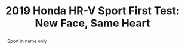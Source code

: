 ---
category: news
title: 2019 Honda HR-V Sport First Test&#58; New Face, Same Heart
abstract: Sport in name only
publishedDateTime: 2019-03-15T08:00:50Z
sourceUrl: https://www.motortrend.com/cars/honda/hr-v/2019/2019-honda-hr-v-sport-first-test-review/
type: article

provider:
  name: Motor Trend
  id: V_AA8DRt_global
tags:
  - Autos

images: 
  - url: assets/images/2019/3/2019-Honda-HR-V-Sport-First-Test:-New-Face,-Same-Heart-1.jpg
    width: 1360
    height: 765
    quality: 89
    title: 2019 Honda HR V Sport 022
    attribution: 
    focalRegion:
      x1: 671
      x2: 671
      y1: 373
      y2: 373

---